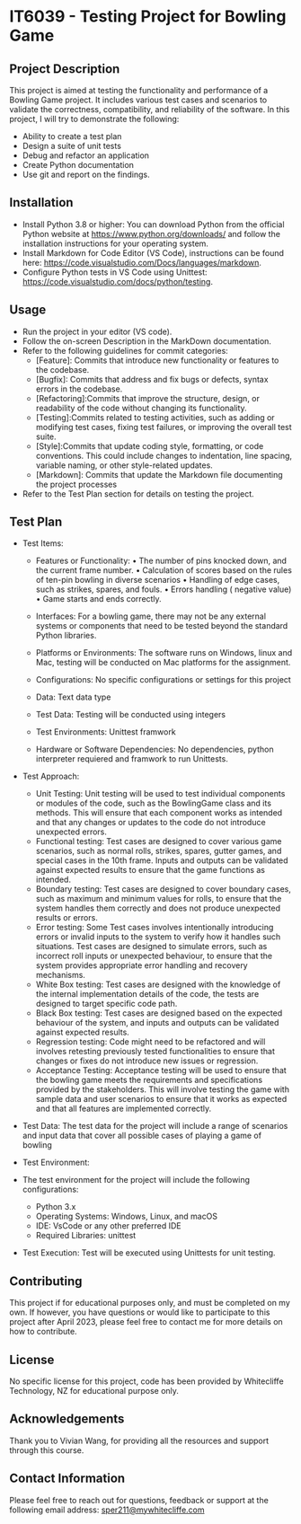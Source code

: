 # IT6039 - Testing Project for Bowling Game


## Project Description

This project is aimed at testing the functionality and performance of a Bowling Game project. It includes various test cases and scenarios to validate the correctness, compatibility, and reliability of the software.
In this project, I will try to demonstrate the following: 
* Ability to create a test plan 
* Design a suite of unit tests 
* Debug and refactor an application 
* Create Python documentation 
* Use git and report on the findings.

## Installation

* Install Python 3.8 or higher: You can download Python from the official Python website at https://www.python.org/downloads/ and follow the installation instructions for your operating system.
* Install Markdown for Code Editor (VS Code), instructions can be found here: https://code.visualstudio.com/Docs/languages/markdown.
* Configure Python tests in VS Code using Unittest: https://code.visualstudio.com/docs/python/testing.

## Usage

* Run the project in your editor (VS code).
* Follow the on-screen Description in the MarkDown documentation.
* Refer to the following guidelines for commit categories:
  * [Feature]: Commits that introduce new functionality or features to the codebase.
  * [Bugfix]: Commits that address and fix bugs or defects, syntax errors in the codebase.
  * [Refactoring]:Commits that improve the structure, design, or readability of the code without changing its functionality. 
  * [Testing]:Commits related to testing activities, such as adding or modifying test cases, fixing test failures, or improving the overall test suite.
  * [Style]:Commits that update coding style, formatting, or code conventions. This could include changes to indentation, line spacing, variable naming, or other style-related updates.
  * [Markdown]: Commits that update the Markdown file documenting the project processes
* Refer to the Test Plan section for details on testing the project.

## Test Plan

* Test Items:
  * Features or Functionality: 
•	The number of pins knocked down, and the current frame number.
•	Calculation of scores based on the rules of ten-pin bowling in diverse scenarios
•	Handling of edge cases, such as strikes, spares, and fouls.
•	Errors handling ( negative value)
•	Game starts and ends correctly.

  * Interfaces: For a bowling game, there may not be any external systems or components that need to be tested beyond the standard Python libraries.
  * Platforms or Environments: The software runs on  Windows, linux and Mac, testing will be conducted on Mac platforms for the assignment.
  * Configurations: No specific configurations or settings for this project
  * Data: Text data type
  * Test Data: Testing will be conducted using integers
  * Test Environments: Unittest framwork
  * Hardware or Software Dependencies: No dependencies, python interpreter requiered and framwork to run Unittests.
* Test Approach: 
  * Unit Testing:
 Unit testing will be used to test individual components or modules of the code, such as the BowlingGame class and its methods. This will ensure that each component works as intended and that any changes or updates to the code do not introduce unexpected errors.
  * Functional testing:
 Test cases are designed to cover various game scenarios, such as normal rolls, strikes, spares, gutter games, and special cases in the 10th frame. Inputs and outputs can be validated against expected results to ensure that the game functions as intended.
  * Boundary testing:
 Test cases are designed to cover boundary cases, such as maximum and minimum values for rolls, to ensure that the system handles them correctly and does not produce unexpected results or errors.
  * Error testing: 
 Some Test cases involves intentionally introducing errors or invalid inputs to the system to verify how it handles such situations. Test cases are designed to simulate errors, such as incorrect roll inputs or unexpected behaviour, to ensure that the system provides appropriate error handling and recovery mechanisms.
  * White Box testing:
 Test cases are designed with the knowledge of the internal implementation details of the code, the tests are designed to target specific code path.
  * Black Box testing:
 Test cases are designed based on the expected behaviour of the system, and inputs and outputs can be validated against expected results.
  * Regression testing:
 Code might need to be refactored and will involves retesting previously tested functionalities to ensure that changes or fixes do not introduce new issues or regression.
  * Acceptance Testing:
 Acceptance testing will be used to ensure that the bowling game meets the requirements and specifications provided by the stakeholders. This will involve testing the game with sample data and user scenarios to ensure that it works as expected and that all features are implemented correctly.

* Test Data: The test data for the project will include a range of scenarios and input data that cover all possible cases of playing a game of bowling
* Test Environment: 
- The test environment for the project will include the following configurations:

  * Python 3.x
  * Operating Systems: Windows, Linux, and macOS
  * IDE: VsCode or any other preferred IDE
  * Required Libraries: unittest

* Test Execution: Test will be executed using Unittests for unit testing.

## Contributing

This project if for educational purposes only, and must be completed on my own. If however, you have questions or would like to participate to this project after April 2023, please feel free to contact me for more details on how to contribute.

## License

No specific license for this project, code has been provided by Whitecliffe Technology, NZ for educational purpose only.

## Acknowledgements

Thank you to Vivian Wang, for providing all the resources and support through this course.

## Contact Information

Please feel free to reach out for questions, feedback or support at the following email address: sper211@mywhitecliffe.com
